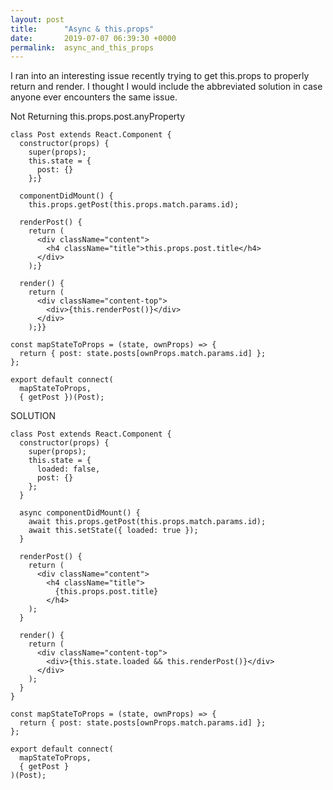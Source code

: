 ```yaml
---
layout: post
title:      "Async & this.props"
date:       2019-07-07 06:39:30 +0000
permalink:  async_and_this_props
---
```


I ran into an interesting issue recently trying to get this.props to properly return and render. I thought I would include the abbreviated solution in case anyone ever encounters the same issue.

 Not Returning this.props.post.anyProperty

```
class Post extends React.Component {
  constructor(props) {
    super(props);
    this.state = {
      post: {}
    };}

  componentDidMount() {
    this.props.getPost(this.props.match.params.id);

  renderPost() {
    return (
      <div className="content">
        <h4 className="title">this.props.post.title</h4>
      </div>
    );}

  render() {
    return (
      <div className="content-top">
        <div>{this.renderPost()}</div>
      </div>
    );}}

const mapStateToProps = (state, ownProps) => {
  return { post: state.posts[ownProps.match.params.id] };
};

export default connect(
  mapStateToProps,
  { getPost })(Post);
```


SOLUTION

```
class Post extends React.Component {
  constructor(props) {
    super(props);
    this.state = {
      loaded: false,
      post: {}
    };
  }

  async componentDidMount() {
    await this.props.getPost(this.props.match.params.id);
    await this.setState({ loaded: true });
  }

  renderPost() {
    return (
      <div className="content">
        <h4 className="title">
          {this.props.post.title}
        </h4>
    );
  }

  render() {
    return (
      <div className="content-top">
        <div>{this.state.loaded && this.renderPost()}</div>
      </div>
    );
  }
}

const mapStateToProps = (state, ownProps) => {
  return { post: state.posts[ownProps.match.params.id] };
};

export default connect(
  mapStateToProps,
  { getPost }
)(Post);
```

